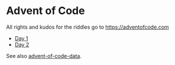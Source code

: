 # Advent of Code

All rights and kudos for the riddles go to https://adventofcode.com

* [Day 1](https://adventofcode.com/2023/day/1)
* [Day 2](https://adventofcode.com/2023/day/2)

See also [advent-of-code-data](https://github.com/wimglenn/advent-of-code-data#quickstart).
